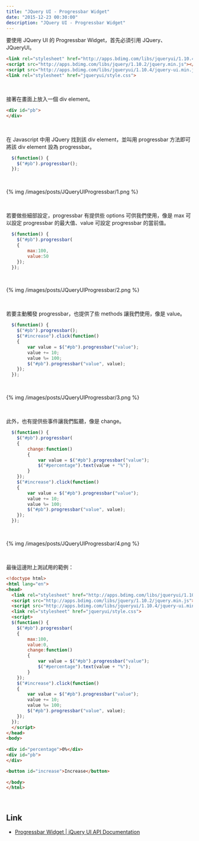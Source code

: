 ```yaml
---
title: "JQuery UI - Progressbar Widget"
date: "2015-12-23 00:30:00"
description: "JQuery UI - Progressbar Widget"
---
```



要使用 JQuery UI 的 Progressbar Widget，首先必須引用 JQuery、JQueryUI。  

<!-- More -->

```html
<link rel="stylesheet" href="http://apps.bdimg.com/libs/jqueryui/1.10.4/css/jquery-ui.min.css">
<script src="http://apps.bdimg.com/libs/jquery/1.10.2/jquery.min.js"></script>
<script src="http://apps.bdimg.com/libs/jqueryui/1.10.4/jquery-ui.min.js"></script>
<link rel="stylesheet" href="jqueryui/style.css">
```

<br/>


接著在畫面上放入一個 div element。   

```html
<div id="pb">
</div>
```

<br/>


在 Javascript 中用 JQuery 找到該 div element，並叫用 progressbar 方法即可將該 div element 設為 progressbar。  

```js
  $(function() {
    $("#pb").progressbar();
  });
```

<br/>


{% img /images/posts/JQueryUIProgressbar/1.png %}

<br/>


若要做些細部設定，progressbar 有提供些 options 可供我們使用，像是 max 可以設定 progressbar 的最大值、value 可設定 progressbar 的當前值。  

```js
  $(function() {
    $("#pb").progressbar(
    {
    	max:100,
        value:50
    });
  });
```

<br/>


{% img /images/posts/JQueryUIProgressbar/2.png %}

<br/>


若要主動觸發 progressbar，也提供了些 methods 讓我們使用，像是 value。 

```js
  $(function() {
    $("#pb").progressbar();
    $("#increase").click(function()
    {
    	var value = $("#pb").progressbar("value");
        value += 10;
        value %= 100;
        $("#pb").progressbar("value", value);
    });
  });
```

<br/>


{% img /images/posts/JQueryUIProgressbar/3.png %}

<br/>


此外，也有提供些事件讓我們監聽，像是 change。  

```js
  $(function() {
    $("#pb").progressbar(
    {
        change:function()
        {
            var value = $("#pb").progressbar("value");
        	$("#percentage").text(value + "%");
        }
    });
    $("#increase").click(function()
    {
    	var value = $("#pb").progressbar("value");
        value += 10;
        value %= 100;
        $("#pb").progressbar("value", value);
    });
  });
```

<br/>


{% img /images/posts/JQueryUIProgressbar/4.png %}

<br/>


最後這邊附上測試用的範例： 

```html
<!doctype html>
<html lang="en">
<head>
  <link rel="stylesheet" href="http://apps.bdimg.com/libs/jqueryui/1.10.4/css/jquery-ui.min.css">
  <script src="http://apps.bdimg.com/libs/jquery/1.10.2/jquery.min.js"></script>
  <script src="http://apps.bdimg.com/libs/jqueryui/1.10.4/jquery-ui.min.js"></script>
  <link rel="stylesheet" href="jqueryui/style.css">
  <script>
  $(function() {
    $("#pb").progressbar(
    {
    	max:100,
        value:0,
        change:function()
        {
            var value = $("#pb").progressbar("value");
        	$("#percentage").text(value + "%");
        }
    });
    $("#increase").click(function()
    {
    	var value = $("#pb").progressbar("value");
        value += 10;
        value %= 100;
        $("#pb").progressbar("value", value);
    });
  });
  </script>
</head>
<body>
 
<div id="percentage">0%</div>
<div id="pb">
</div>

<button id="increase">Increase</button>
 
</body>
</html>		
```

<br/>


Link
----
* [Progressbar Widget | jQuery UI API Documentation](http://api.jqueryui.com/progressbar/#method-value)
